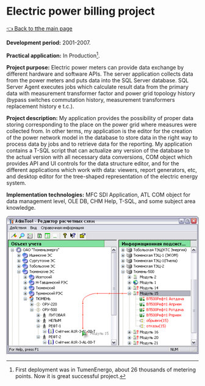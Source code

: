 # Electric power billing project

[:point_left: Back to tthe main page](../../README.md)

**Development period:** 2001-2007.

**Practical application:** In Production[^1].

**Project purpose:** Electric power meters can provide data exchange by different hardware and software APIs. 
The server application collects data from the power meters and puts data into the SQL Server database. 
SQL Server Agent executes jobs which calculate result data from the primary data with measurement transformer 
factor and power grid topology history (bypass switches commutation history, measurement transformers replacement history e t.c.).

**Project description:** 
My application provides the possibility of proper data storing corresponding to the place on the power grid where measures were collected from. In other terms, my application is the editor for the creation of the power network model in the database to store data in the right way to process data by jobs and to retrieve data for the reporting. My application contains a T-SQL script that can actualize any version of the database to the actual version with all necessary data conversions, COM object which provides API and UI controls for the data structure editor, and for the different applications which work with data: viewers, report generators, etc, and desktop editor for the tree-shaped representation of the electric energy system.

**Implementation technologies:** MFC SDI Application, ATL COM object for data management level, OLE DB, CHM Help, T-SQL, and some subject area knowledge.


![The trip graph navigation](Images/Dlg_Bind_Meter_Tree.png)

[^1]: First deployment was in TumenEnergo, about 26 thousands of metering points. Now it is great successful project.
